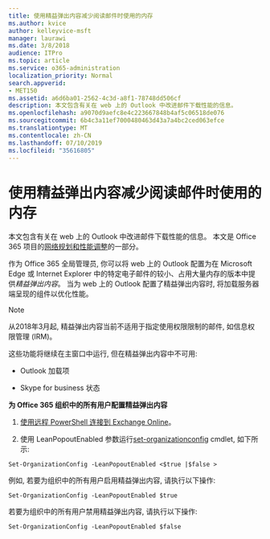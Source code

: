 ```yaml
---
title: 使用精益弹出内容减少阅读邮件时使用的内存
ms.author: kvice
author: kelleyvice-msft
manager: laurawi
ms.date: 3/8/2018
audience: ITPro
ms.topic: article
ms.service: o365-administration
localization_priority: Normal
search.appverid:
- MET150
ms.assetid: a6d6ba01-2562-4c3d-a8f1-78748dd506cf
description: 本文包含有关在 web 上的 Outlook 中改进邮件下载性能的信息。
ms.openlocfilehash: a9070d9aefc8e4c223667848b4af5c06518de076
ms.sourcegitcommit: 6b4c3a11ef7000480463d43a7a4bc2ced063efce
ms.translationtype: MT
ms.contentlocale: zh-CN
ms.lasthandoff: 07/10/2019
ms.locfileid: "35616805"
---
```

# <a name="use-lean-popouts-to-reduce-memory-used-when-reading-mail-messages"></a>使用精益弹出内容减少阅读邮件时使用的内存

本文包含有关在 web 上的 Outlook 中改进邮件下载性能的信息。 本文是 Office 365 项目的[网络规划和性能调整](https://aka.ms/tune)的一部分。
   
作为 Office 365 全局管理员, 你可以将 web 上的 Outlook 配置为在 Microsoft Edge 或 Internet Explorer 中的特定电子邮件的较小、占用大量内存的版本中提供*精益弹出内容*。 当为 web 上的 Outlook 配置了精益弹出内容时, 将加载服务器端呈现的组件以优化性能。 
  
> [!NOTE]
> 从2018年3月起, 精益弹出内容当前不适用于指定使用权限限制的邮件, 如信息权限管理 (IRM)。 
  
这些功能将继续在主窗口中运行, 但在精益弹出内容中不可用:
  
- Outlook 加载项
    
- Skype for business 状态
    
 **为 Office 365 组织中的所有用户配置精益弹出内容**
  
1. [使用远程 PowerShell 连接到 Exchange Online](http://technet.microsoft.com/library/jj984289%28v=exchg.150%29.aspx )。
    
2. 使用 LeanPopoutEnabled 参数运行[set-organizationconfig](https://technet.microsoft.com/library/aa997443%28v=exchg.160%29.aspx) cmdlet, 如下所示: 
    
  ```
  Set-OrganizationConfig -LeanPopoutEnabled <$true |$false >
  ```

  例如, 若要为组织中的所有用户启用精益弹出内容, 请执行以下操作:
    
  ```
  Set-OrganizationConfig -LeanPopoutEnabled $true
  ```

  若要为组织中的所有用户禁用精益弹出内容, 请执行以下操作:
    
  ```
  Set-OrganizationConfig -LeanPopoutEnabled $false
  ```



